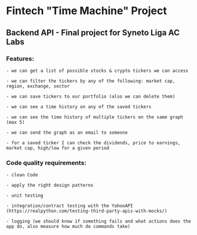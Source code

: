 # Fintech "Time Machine" Project

<h2> Backend API - Final project for Syneto Liga AC Labs </h2>
<h3>Features:</h3>
    
    - we can get a list of possible stocks & crypto tickers we can access

    - we can filter the tickers by any of the following: market cap, region, exchange, sector

    - we can save tickers to our portfolio (also we can delete them)

    - we can see a time history on any of the saved tickers

    - we can see the time history of multiple tickers on the same graph (max 5)

    - we can send the graph as an email to someone

    - for a saved ticker I can check the dividends, price to earnings, market cap, high/low for a given period

<h3>Code quality requirements:</h3>
    
    - clean Code
    
    - apply the right design patterns

    - unit testing
    
    - integration/contract testing with the YahooAPI (https://realpython.com/testing-third-party-apis-with-mocks/)
    
    - logging (we should know if something fails and what actions does the app do, also measure how much do commands take)

